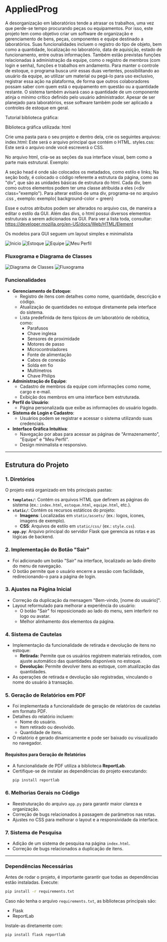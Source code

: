 # AppliedProg
A desorganização em laboratórios tende a atrasar os trabalhos, uma vez que perde-se tempo procurando peças ou equipamentos. Por isso, este projeto tem como objetivo criar um software de organização e gerenciamento de bens, peças, componentes e equipe destinado a laboratórios. Suas funcionalidades incluem o registro do tipo de objeto, bem como a quantidade, localização no laboratório, data de aquisição, estado de funcionamento, entre outras informações. Também estão previstas funções relacionadas à administração da equipe, como o registro de membros (com login e senha), funções e trabalhos em andamento. Para manter o controle de estoque, o programa busca unir essas duas vertentes, possibilitando ao usuário da equipe, ao utilizar um material ou pegá-lo para uso exclusivo, registrar essa ação na plataforma, de forma que outros colaboradores possam saber com quem está o equipamento em questão ou a quantidade restante. O sistema também avisará caso a quantidade de um componente atinja o mínimo crítico definido pelo usuário administrador. Apesar de ser planejado para laboratórios, esse software também pode ser aplicado a controles de estoque em geral.

Tutorial biblioteca gráfica:

Biblioteca gráfica utilizada: html

Crie uma pasta para o seu projeto e dentro dela, crie os seguintes arquivos:
index.html: Este será o arquivo principal que contém o HTML.
styles.css: Este será o arquivo onde você escreverá o CSS.

No arquivo html, cria-se as seções da sua interface visual, bem como a parte mais estrutural. Exemplo:
<!--<html lang="pt">
<head> [...]
</head>
<body> [...]
</body>
</html>
-->
A seção head é onde são colocados os metadados, como estilo e links; Na seção body, é colocado o código referente a estrutura da página, como as "div", que são as unidades básicas de estrutura do html. Cada div, bem como outros elementos podem ter uma classe atribuída a eles (<div class="exemplo"). Para alterar estilos de uma div, programa-se no arquivo .css , exemplo:
exemplo{
    background-color = green}
    
Esse e outros atributos podem ser alterados no arquivo css, de maneira a editar o estilo da GUI.
Além das divs, o html possuí diversos elementos estruturais a serem adicionados na GUI. Para ver a lista toda, consultar: https://developer.mozilla.org/en-US/docs/Web/HTML/Element

Os modelos para GUI seguem um layout simples e minimalista

![Inicio](https://github.com/boyjhom/AppliedProg/blob/main/esboco_GUI/Inico_GUI.png)
![Estoque](https://github.com/boyjhom/AppliedProg/blob/main/esboco_GUI/EstoqueGUI.png)
![Equipe](https://github.com/boyjhom/AppliedProg/blob/main/esboco_GUI/Equipe_GUI.png)
![Meu Perfil](https://github.com/boyjhom/AppliedProg/blob/main/esboco_GUI/Meu_perfil_GUI.png)

### **Fluxograma e Diagrama de Classes**
![Diagrama de Classes](https://github.com/boyjhom/AppliedProg/blob/main/fluxograma_e_diagrama_de_classes/Fluxograma_LabManager.png)
![Fluxograma](https://github.com/boyjhom/AppliedProg/blob/main/fluxograma_e_diagrama_de_classes/Diagrama_de_Classes.png)


### **Funcionalidades**
- **Gerenciamento de Estoque**:
  - Registro de itens com detalhes como nome, quantidade, descrição e código.
  - Atualização de quantidades no estoque diretamente pela interface do sistema.
  - Lista predefinida de itens típicos de um laboratório de robótica, como:
    - Parafusos
    - Chave inglesa
    - Sensores de proximidade
    - Motores de passo
    - Microcontroladores
    - Fonte de alimentação
    - Cabos de conexão
    - Solda em fio
    - Multímetros
    - Chave Philips
- **Administração de Equipe**:
  - Cadastro de membros da equipe com informações como nome, cargo e e-mail.
  - Exibição dos membros em uma interface bem estruturada.
- **Perfil do Usuário**:
  - Página personalizada que exibe as informações do usuário logado.
- **Sistema de Login e Cadastro**:
  - Usuários podem se registrar e acessar o sistema utilizando suas credenciais.
- **Interface Gráfica Intuitiva**:
  - Navegação por abas para acessar as páginas de "Armazenamento", "Equipe" e "Meu Perfil".
  - Design minimalista e responsivo.

---

## **Estrutura do Projeto**

### **1. Diretórios**
O projeto está organizado em três principais pastas:
- **`templates/`**: Contém os arquivos HTML que definem as páginas do sistema (ex.: `index.html`, `estoque.html`, `equipe.html`, etc.).
- **`static/`**: Contém os recursos estáticos do projeto:
  - **Imagens**: Localizadas em `static/assets/` (ex.: logos, ícones, imagens de exemplo).
  - **CSS**: Arquivos de estilo em `static/css/` (ex.: `style.css`).
- **`app.py`**: Arquivo principal do servidor Flask que gerencia as rotas e as lógicas de backend.


### 2. Implementação do Botão "Sair"
- Foi adicionado um botão "Sair" na interface, localizado ao lado direito do menu de navegação.
- O botão permite que o usuário encerre a sessão com facilidade, redirecionando-o para a página de login.

### 3. Ajustes na Página Inicial
- Correção da duplicação da mensagem "Bem-vindo, [nome do usuário]".
- Layout reformulado para melhorar a experiência do usuário:
  - O botão "Sair" foi reposicionado ao lado do menu, sem interferir no logo ou avatar.
  - Melhor alinhamento dos elementos da página.

### 4. Sistema de Cautelas
- Implementação da funcionalidade de retirada e devolução de itens no estoque:
  - **Retirada:** Permite que os usuários registrem materiais retirados, com ajuste automático das quantidades disponíveis no estoque.
  - **Devolução:** Permite devolver itens ao estoque, com atualização das quantidades.
- As operações de retirada e devolução são registradas, vinculando o nome do usuário à transação.

### 5. Geração de Relatórios em PDF
- Foi implementada a funcionalidade de geração de relatórios de cautelas em formato PDF.
- Detalhes do relatório incluem:
  - Nome do usuário.
  - Item retirado ou devolvido.
  - Quantidade de itens.
- O relatório é gerado dinamicamente e pode ser baixado ou visualizado no navegador.

#### Requisitos para Geração de Relatórios
- A funcionalidade de PDF utiliza a biblioteca **ReportLab**. 
- Certifique-se de instalar as dependências do projeto executando:
  ```bash
  pip install reportlab
  ```

### 6. Melhorias Gerais no Código
- Reestruturação do arquivo `app.py` para garantir maior clareza e organização.
- Correção de bugs relacionados à passagem de parâmetros nas rotas.
- Ajustes no CSS para melhorar o layout e a responsividade da interface.

### 7. Sistema de Pesquisa
- Adição de um sistema de pesquisa na página `index.html`.
- Correção de bugs relacionados a duplicação de itens.

---

### Dependências Necessárias
Antes de rodar o projeto, é importante garantir que todas as dependências estão instaladas. Execute:
```bash
pip install -r requirements.txt
```

Caso não tenha o arquivo `requirements.txt`, as bibliotecas principais são:
- Flask
- ReportLab

Instale-as diretamente com:
```bash
pip install flask reportlab


